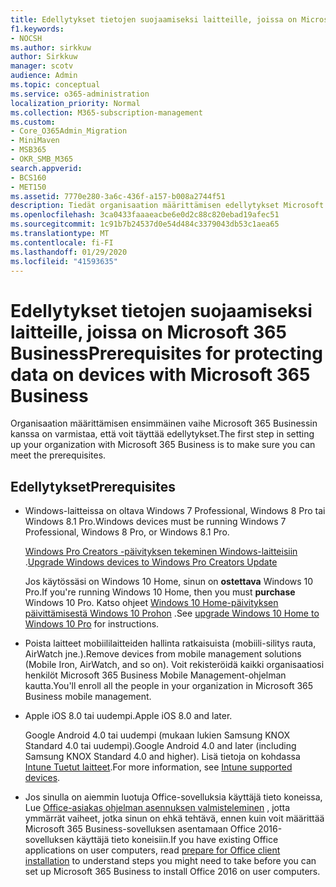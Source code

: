 ```yaml
---
title: Edellytykset tietojen suojaamiseksi laitteille, joissa on Microsoft 365 Business
f1.keywords:
- NOCSH
ms.author: sirkkuw
author: Sirkkuw
manager: scotv
audience: Admin
ms.topic: conceptual
ms.service: o365-administration
localization_priority: Normal
ms.collection: M365-subscription-management
ms.custom:
- Core_O365Admin_Migration
- MiniMaven
- MSB365
- OKR_SMB_M365
search.appverid:
- BCS160
- MET150
ms.assetid: 7770e280-3a6c-436f-a157-b008a2744f51
description: Tiedät organisaation määrittämisen edellytykset Microsoft 365 Businessin avulla.
ms.openlocfilehash: 3ca0433faaaeacbe6e0d2c88c820ebad19afec51
ms.sourcegitcommit: 1c91b7b24537d0e54d484c3379043db53c1aea65
ms.translationtype: MT
ms.contentlocale: fi-FI
ms.lasthandoff: 01/29/2020
ms.locfileid: "41593635"
---
```

# <a name="prerequisites-for-protecting-data-on-devices-with-microsoft-365-business"></a><span data-ttu-id="289b4-103">Edellytykset tietojen suojaamiseksi laitteille, joissa on Microsoft 365 Business</span><span class="sxs-lookup"><span data-stu-id="289b4-103">Prerequisites for protecting data on devices with Microsoft 365 Business</span></span>

<span data-ttu-id="289b4-104">Organisaation määrittämisen ensimmäinen vaihe Microsoft 365 Businessin kanssa on varmistaa, että voit täyttää edellytykset.</span><span class="sxs-lookup"><span data-stu-id="289b4-104">The first step in setting up your organization with Microsoft 365 Business is to make sure you can meet the prerequisites.</span></span>
  
## <a name="prerequisites"></a><span data-ttu-id="289b4-105">Edellytykset</span><span class="sxs-lookup"><span data-stu-id="289b4-105">Prerequisites</span></span>

- <span data-ttu-id="289b4-106">Windows-laitteissa on oltava Windows 7 Professional, Windows 8 Pro tai Windows 8.1 Pro.</span><span class="sxs-lookup"><span data-stu-id="289b4-106">Windows devices must be running Windows 7 Professional, Windows 8 Pro, or Windows 8.1 Pro.</span></span>
    
    <span data-ttu-id="289b4-107">[Windows Pro Creators -päivityksen tekeminen Windows-laitteisiin](upgrade-to-windows-pro-creators-update.md) .</span><span class="sxs-lookup"><span data-stu-id="289b4-107">[Upgrade Windows devices to Windows Pro Creators Update](upgrade-to-windows-pro-creators-update.md)</span></span>
    
    <span data-ttu-id="289b4-108">Jos käytössäsi on Windows 10 Home, sinun on **ostettava** Windows 10 Pro.</span><span class="sxs-lookup"><span data-stu-id="289b4-108">If you're running Windows 10 Home, then you must **purchase** Windows  10 Pro.</span></span> <span data-ttu-id="289b4-109">Katso ohjeet [Windows 10 Home-päivityksen päivittämisestä Windows 10 Prohon](https://support.office.com/article/0aee10c1-4d34-43ee-a325-579c6c2df90e?ui=en-US&rs=en-US&ad=US) .</span><span class="sxs-lookup"><span data-stu-id="289b4-109">See [upgrade Windows 10 Home to Windows 10 Pro](https://support.office.com/article/0aee10c1-4d34-43ee-a325-579c6c2df90e?ui=en-US&rs=en-US&ad=US) for instructions.</span></span> 
    
- <span data-ttu-id="289b4-110">Poista laitteet mobiililaitteiden hallinta ratkaisuista (mobiili-silitys rauta, AirWatch jne.).</span><span class="sxs-lookup"><span data-stu-id="289b4-110">Remove devices from mobile management solutions (Mobile Iron, AirWatch, and so on).</span></span> <span data-ttu-id="289b4-111">Voit rekisteröidä kaikki organisaatiosi henkilöt Microsoft 365 Business Mobile Management-ohjelman kautta.</span><span class="sxs-lookup"><span data-stu-id="289b4-111">You'll enroll all the people in your organization in Microsoft 365 Business mobile management.</span></span>
    
- <span data-ttu-id="289b4-112">Apple iOS 8.0 tai uudempi.</span><span class="sxs-lookup"><span data-stu-id="289b4-112">Apple iOS 8.0 and later.</span></span>
    
    <span data-ttu-id="289b4-113">Google Android 4.0 tai uudempi (mukaan lukien Samsung KNOX Standard 4.0 tai uudempi).</span><span class="sxs-lookup"><span data-stu-id="289b4-113">Google Android 4.0 and later (including Samsung KNOX Standard 4.0 and higher).</span></span> <span data-ttu-id="289b4-114">Lisä tietoja on kohdassa [Intune Tuetut laitteet](https://go.microsoft.com/fwlink/p/?linkid=852307).</span><span class="sxs-lookup"><span data-stu-id="289b4-114">For more information, see [Intune supported devices](https://go.microsoft.com/fwlink/p/?linkid=852307).</span></span>
    
- <span data-ttu-id="289b4-115">Jos sinulla on aiemmin luotuja Office-sovelluksia käyttäjä tieto koneissa, Lue [Office-asiakas ohjelman asennuksen valmisteleminen](prepare-for-office-client-deployment.md) , jotta ymmärrät vaiheet, jotka sinun on ehkä tehtävä, ennen kuin voit määrittää Microsoft 365 Business-sovelluksen asentamaan Office 2016-sovelluksen käyttäjä tieto koneisiin.</span><span class="sxs-lookup"><span data-stu-id="289b4-115">If you have existing Office applications on user computers, read [prepare for Office client installation](prepare-for-office-client-deployment.md) to understand steps you might need to take before you can set up Microsoft 365 Business to install Office 2016 on user computers.</span></span> 
